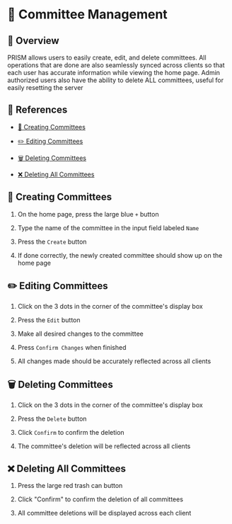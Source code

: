 # 📝 **Committee Management**

## 👀 **Overview**
PRISM allows users to easily create, edit, and delete committees. All operations that are done are also seamlessly synced across clients so that each user has accurate information while viewing the home page. Admin authorized users also have the ability to delete ALL committees, useful for easily resetting the server

## 📑 **References**
* [📝 Creating Committees](#-creating-committees)

* [✏️ Editing Committees](#️-editing-committees)

* [🗑️ Deleting Committees](#️-deleting-committees)

* [❌ Deleting All Committees](#-deleting-all-committees)

## 📝 **Creating Committees**
1. On the home page, press the large blue `+` button

2. Type the name of the committee in the input field labeled `Name`

3. Press the `Create` button

4. If done correctly, the newly created committee should show up on the home page

## ✏️ **Editing Committees**
1. Click on the 3 dots in the corner of the committee's display box

2. Press the `Edit` button

3. Make all desired changes to the committee

4. Press `Confirm Changes` when finished

5. All changes made should be accurately reflected across all clients

## 🗑️ **Deleting Committees**
1. Click on the 3 dots in the corner of the committee's display box

2. Press the `Delete` button

3. Click `Confirm` to confirm the deletion

4. The committee's deletion will be reflected across all clients

## ❌ **Deleting All Committees**
1. Press the large red trash can button

2. Click "Confirm" to confirm the deletion of all committees

3. All committee deletions will be displayed across each client